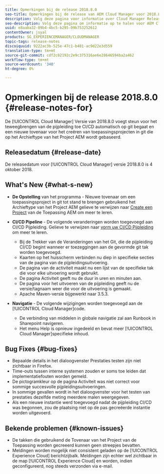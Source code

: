 ```yaml
---
title: Opmerkingen bij de release 2018.8.0
seo-title: Opmerkingen bij de release van AEM Cloud Manager voor 2018.8.0
description: Volg deze pagina voor informatie over Cloud Manager Release 2018.8.0.
seo-description: Volg deze pagina om informatie op te halen voor AEM Cloud Manager Release 2018.8.0.
uuid: e8aaba32-89b4-4bc5-b295-09b753252612
contentOwner: jsyal
products: SG_EXPERIENCEMANAGER/CLOUDMANAGER
topic-tags: release-notes
discoiquuid: 9222ac3b-525e-47c1-b481-ac9d22e3d559
translation-type: tm+mt
source-git-commit: cdf2c82192c2e9c375316ae6e28646594ba2a462
workflow-type: tm+mt
source-wordcount: '340'
ht-degree: 0%

---
```



# Opmerkingen bij de release 2018.8.0 {#release-notes-for}

De [!UICONTROL Cloud Manager] Versie van 2018.8.0 voegt steun voor het teweegbrengen van de pijpleiding toe CI/CD automatisch op git begaat en een nieuwe tovenaar voor het creëren van toepassingsprojecten in git die op het Archieftype van het Project AEM wordt gebaseerd.

## Releasedatum {#release-date}

De releasedatum voor [!UICONTROL Cloud Manager] versie 2018.8.0 is 4 oktober 2018.

## What&#39;s New {#what-s-new}

* **De Opstelling** van het programma - Nieuwe tovenaar om een toepassingsproject in git tot stand te brengen gebruikend het Archieftype van het Project AEM gelieve te verwijzen naar [Create een Project](/help/using/create-an-application-project.md) van de Toepassing AEM om meer te leren.

* **CI/CD Pipeline** - De volgende veranderingen worden toegevoegd aan CI/CD Pijpleiding. Gelieve te verwijzen naar [vorm uw CI/CD Pijpleiding](configuring-pipeline.md) om meer te leren.

   * Bij de Trekker van de Veranderingen van het Git, die de pijpleiding CI/CD begint wanneer er toezeggingen aan de gevormde git tak worden toegevoegd.
   * Kaarten op het huisscherm verbinden nu diep in specifieke secties van de pagina van de pijpleidingsuitvoering.
   * De pagina van de activiteit maakt nu een lijst van de specifieke tak die voor elke uitvoering wordt gebruikt.
   * De pagina Activiteit geeft nu de duur in uren en minuten aan.
   * De pagina voor het uitvoeren van de pijpleiding geeft nu de versie/tagnaam weer die voor de uitvoering is gemaakt.
   * Apache Maven-versie bijgewerkt naar 3.5.3.

* **Navigatie** - De volgende wijzigingen worden toegevoegd aan de [!UICONTROL Cloud Manager]code.

   * De verbinding van middelen in globale navigatie zal aan Runbook in Sharepoint navigeren.
   * Het menu Help is opnieuw ingedeeld en bevat meer [!UICONTROL Cloud Manager]specifieke inhoud.

## Bug Fixes {#bug-fixes}

* Bepaalde details in het dialoogvenster Prestaties testen zijn niet zichtbaar in Firefox.
* Time-outs tussen interne systemen zouden er soms toe leiden dat implementatiefouten worden gemeld.
* De pictogramkleur op de pagina Activiteit was niet correct voor sommige succesvolle pijpleidingsuitvoeringen.
* In sommige gevallen wordt in het dialoogvenster voor het testen van prestaties dezelfde meting meerdere malen weergegeven.
* Als een nieuwe instantie werd toegevoegd nadat de pijpleiding CI/CD was begonnen, zou de plaatsing niet op de pas gecreëerde instantie worden uitgevoerd.

## Bekende problemen {#known-issues}

* De takken die gebruikend de Tovenaar van het Project van de Toepassing worden gecreeerd kunnen geen streepjes bevatten.
* Meldingen worden mogelijk niet consistent geladen op de [!UICONTROL Experience Cloud] berichtzijbalk. Meldingen zijn echter wel zichtbaar in de map [!UICONTROL Experience Cloud] en worden, indien geconfigureerd, nog steeds verzonden via e-mail.

